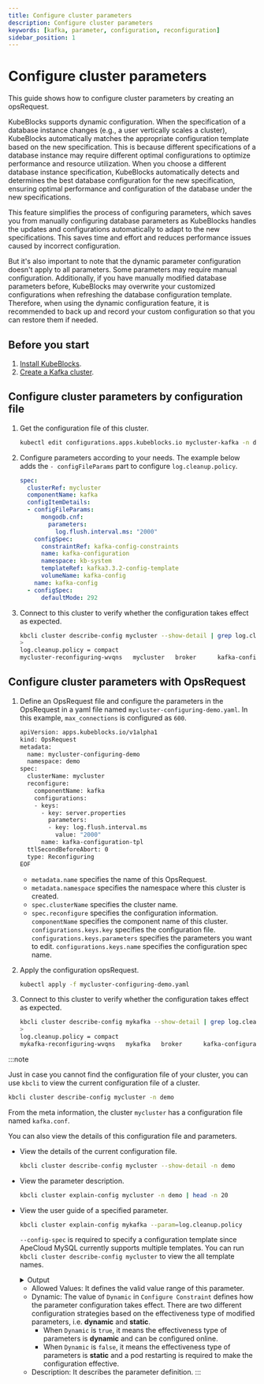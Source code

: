 ```yaml
---
title: Configure cluster parameters
description: Configure cluster parameters
keywords: [kafka, parameter, configuration, reconfiguration]
sidebar_position: 1
---
```


# Configure cluster parameters

This guide shows how to configure cluster parameters by creating an opsRequest.

KubeBlocks supports dynamic configuration. When the specification of a database instance changes (e.g., a user vertically scales a cluster), KubeBlocks automatically matches the appropriate configuration template based on the new specification. This is because different specifications of a database instance may require different optimal configurations to optimize performance and resource utilization. When you choose a different database instance specification, KubeBlocks automatically detects and determines the best database configuration for the new specification, ensuring optimal performance and configuration of the database under the new specifications.

This feature simplifies the process of configuring parameters, which saves you from manually configuring database parameters as KubeBlocks handles the updates and configurations automatically to adapt to the new specifications. This saves time and effort and reduces performance issues caused by incorrect configuration.

But it's also important to note that the dynamic parameter configuration doesn't apply to all parameters. Some parameters may require manual configuration. Additionally, if you have manually modified database parameters before, KubeBlocks may overwrite your customized configurations when refreshing the database configuration template. Therefore, when using the dynamic configuration feature, it is recommended to back up and record your custom configuration so that you can restore them if needed.

## Before you start

1. [Install KubeBlocks](./../../installation/install-with-helm/install-kubeblocks-with-helm.md).
2. [Create a Kafka cluster](./../cluster-management/create-a-kafka-cluster.md).

## Configure cluster parameters by configuration file

1. Get the configuration file of this cluster.

   ```bash
   kubectl edit configurations.apps.kubeblocks.io mycluster-kafka -n demo
   ```

2. Configure parameters according to your needs. The example below adds the `- configFileParams` part to configure `log.cleanup.policy`.

   ```yaml
   spec:
     clusterRef: mycluster
     componentName: kafka
     configItemDetails:
     - configFileParams:
         mongodb.cnf:
           parameters:
             log.flush.interval.ms: "2000"
       configSpec:
         constraintRef: kafka-config-constraints
         name: kafka-configuration
         namespace: kb-system
         templateRef: kafka3.3.2-config-template
         volumeName: kafka-config
       name: kafka-config
     - configSpec:
         defaultMode: 292
   ```

3. Connect to this cluster to verify whether the configuration takes effect as expected.

   ```bash
   kbcli cluster describe-config mycluster --show-detail | grep log.cleanup.policy
   >
   log.cleanup.policy = compact
   mycluster-reconfiguring-wvqns   mycluster   broker      kafka-configuration-tpl   server.properties   Succeed   restart   1/1        May 10,2024 16:28 UTC+0800   {"server.properties":"{\"log.cleanup.policy\":\"compact\"}"}
   ```

## Configure cluster parameters with OpsRequest

1. Define an OpsRequest file and configure the parameters in the OpsRequest in a yaml file named `mycluster-configuring-demo.yaml`. In this example, `max_connections` is configured as `600`.

   ```bash
   apiVersion: apps.kubeblocks.io/v1alpha1
   kind: OpsRequest
   metadata:
     name: mycluster-configuring-demo
     namespace: demo
   spec:
     clusterName: mycluster
     reconfigure:
       componentName: kafka
       configurations:
       - keys:
         - key: server.properties
           parameters:
           - key: log.flush.interval.ms
             value: "2000"
         name: kafka-configuration-tpl
     ttlSecondBeforeAbort: 0
     type: Reconfiguring
   EOF
   ```

   * `metadata.name` specifies the name of this OpsRequest.
   * `metadata.namespace` specifies the namespace where this cluster is created.
   * `spec.clusterName` specifies the cluster name.
   * `spec.reconfigure` specifies the configuration information. `componentName` specifies the component name of this cluster. `configurations.keys.key` specifies the configuration file. `configurations.keys.parameters` specifies the parameters you want to edit. `configurations.keys.name` specifies the configuration spec name.

2. Apply the configuration opsRequest.

   ```bash
   kubectl apply -f mycluster-configuring-demo.yaml
   ```

3. Connect to this cluster to verify whether the configuration takes effect as expected.

   ```bash
   kbcli cluster describe-config mykafka --show-detail | grep log.cleanup.policy
   >
   log.cleanup.policy = compact
   mykafka-reconfiguring-wvqns   mykafka   broker      kafka-configuration-tpl   server.properties   Succeed   restart   1/1        May 10,2024 16:28 UTC+0800   {"server.properties":"{\"log.cleanup.policy\":\"compact\"}"}
   ```

:::note

Just in case you cannot find the configuration file of your cluster, you can use `kbcli` to view the current configuration file of a cluster.

```bash
kbcli cluster describe-config mycluster -n demo
```

From the meta information, the cluster `mycluster` has a configuration file named `kafka.conf`.

You can also view the details of this configuration file and parameters.

* View the details of the current configuration file.

   ```bash
   kbcli cluster describe-config mycluster --show-detail -n demo
   ```

* View the parameter description.

  ```bash
  kbcli cluster explain-config mycluster -n demo | head -n 20
  ```

* View the user guide of a specified parameter.
  
  ```bash
  kbcli cluster explain-config mykafka --param=log.cleanup.policy
  ```

  `--config-spec` is required to specify a configuration template since ApeCloud MySQL currently supports multiple templates. You can run `kbcli cluster describe-config mycluster` to view the all template names.

  <details>

  <summary>Output</summary>

  ```bash
  template meta:
    ConfigSpec: kafka-configuration-tpl   ComponentName: broker   ClusterName: mykafka

  Configure Constraint:
    Parameter Name:     log.cleanup.policy
    Allowed Values:     "compact","delete"
    Scope:              Global
    Dynamic:            false
    Type:               string
    Description:        The default cleanup policy for segments beyond the retention window. A comma separated list of valid policies.   
  ```
  
  </details>

  * Allowed Values: It defines the valid value range of this parameter.
  * Dynamic: The value of `Dynamic` in `Configure Constraint` defines how the parameter configuration takes effect. There are two different configuration strategies based on the effectiveness type of modified parameters, i.e. **dynamic** and **static**.
    * When `Dynamic` is `true`, it means the effectiveness type of parameters is **dynamic** and can be configured online.
    * When `Dynamic` is `false`, it means the effectiveness type of parameters is **static** and a pod restarting is required to make the configuration effective.
  * Description: It describes the parameter definition.
:::
